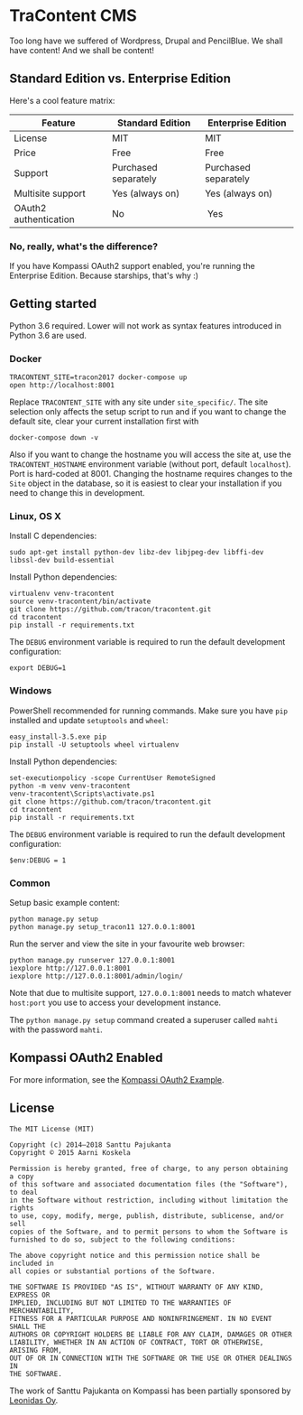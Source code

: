 # TraContent CMS

Too long have we suffered of Wordpress, Drupal and PencilBlue. We shall have content! And we shall be content!

## Standard Edition vs. Enterprise Edition

Here's a cool feature matrix:

| Feature | Standard Edition | Enterprise Edition |
|---------|------------------|--------------------|
| License | MIT | MIT |
| Price | Free | Free |
| Support | Purchased separately | Purchased separately |
| Multisite support | Yes (always on) | Yes (always on) |
| OAuth2 authentication | No | Yes |

### No, really, what's the difference?

If you have Kompassi OAuth2 support enabled, you're running the Enterprise Edition. Because starships, that's why :)

## Getting started

Python 3.6 required. Lower will not work as syntax features introduced in Python 3.6 are used.

### Docker

    TRACONTENT_SITE=tracon2017 docker-compose up
    open http://localhost:8001

Replace `TRACONTENT_SITE` with any site under `site_specific/`. The site selection only affects the setup script to run and if you want to change the default site, clear your current installation first with

    docker-compose down -v

Also if you want to change the hostname you will access the site at, use the `TRACONTENT_HOSTNAME` environment variable (without port, default `localhost`). Port is hard-coded at 8001. Changing the hostname requires changes to the `Site` object in the database, so it is easiest to clear your installation if you need to change this in development.

### Linux, OS X

Install C dependencies:

    sudo apt-get install python-dev libz-dev libjpeg-dev libffi-dev libssl-dev build-essential

Install Python dependencies:

    virtualenv venv-tracontent
    source venv-tracontent/bin/activate
    git clone https://github.com/tracon/tracontent.git
    cd tracontent
    pip install -r requirements.txt

The `DEBUG` environment variable is required to run the default development configuration:

    export DEBUG=1

### Windows

PowerShell recommended for running commands. Make sure you have `pip` installed and update `setuptools` and `wheel`:

    easy_install-3.5.exe pip
    pip install -U setuptools wheel virtualenv

Install Python dependencies:

    set-executionpolicy -scope CurrentUser RemoteSigned
    python -m venv venv-tracontent
    venv-tracontent\Scripts\activate.ps1
    git clone https://github.com/tracon/tracontent.git
    cd tracontent
    pip install -r requirements.txt

The `DEBUG` environment variable is required to run the default development configuration:

    $env:DEBUG = 1

### Common

Setup basic example content:

    python manage.py setup
    python manage.py setup_tracon11 127.0.0.1:8001

Run the server and view the site in your favourite web browser:

    python manage.py runserver 127.0.0.1:8001
    iexplore http://127.0.0.1:8001
    iexplore http://127.0.0.1:8001/admin/login/

Note that due to multisite support, `127.0.0.1:8001` needs to match whatever `host:port` you use to access your development instance.

The `python manage.py setup` command created a superuser called `mahti` with the password `mahti`.

## Kompassi OAuth2 Enabled

For more information, see the [Kompassi OAuth2 Example](/tracon/kompassi-oauth2-example).

## License

    The MIT License (MIT)

    Copyright (c) 2014–2018 Santtu Pajukanta
    Copyright © 2015 Aarni Koskela

    Permission is hereby granted, free of charge, to any person obtaining a copy
    of this software and associated documentation files (the "Software"), to deal
    in the Software without restriction, including without limitation the rights
    to use, copy, modify, merge, publish, distribute, sublicense, and/or sell
    copies of the Software, and to permit persons to whom the Software is
    furnished to do so, subject to the following conditions:

    The above copyright notice and this permission notice shall be included in
    all copies or substantial portions of the Software.

    THE SOFTWARE IS PROVIDED "AS IS", WITHOUT WARRANTY OF ANY KIND, EXPRESS OR
    IMPLIED, INCLUDING BUT NOT LIMITED TO THE WARRANTIES OF MERCHANTABILITY,
    FITNESS FOR A PARTICULAR PURPOSE AND NONINFRINGEMENT. IN NO EVENT SHALL THE
    AUTHORS OR COPYRIGHT HOLDERS BE LIABLE FOR ANY CLAIM, DAMAGES OR OTHER
    LIABILITY, WHETHER IN AN ACTION OF CONTRACT, TORT OR OTHERWISE, ARISING FROM,
    OUT OF OR IN CONNECTION WITH THE SOFTWARE OR THE USE OR OTHER DEALINGS IN
    THE SOFTWARE.

The work of Santtu Pajukanta on Kompassi has been partially sponsored by [Leonidas Oy](https://leonidasoy.fi/opensource).
